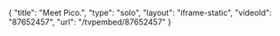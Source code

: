{
    "title": "Meet Pico.",
    "type": "solo",
    "layout": "iframe-static",
    "videoId": "87652457",
    "url": "\/tvpembed\/87652457"
}